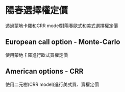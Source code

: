 # 陽春選擇權定價
透過蒙地卡羅和CRR model對陽春歐式和美式選擇權定價
## European call option - Monte-Carlo
使用蒙地卡羅進行歐式買權定價
## American options - CRR
使用二元樹(CRR model)進行美式買、賣權定價
